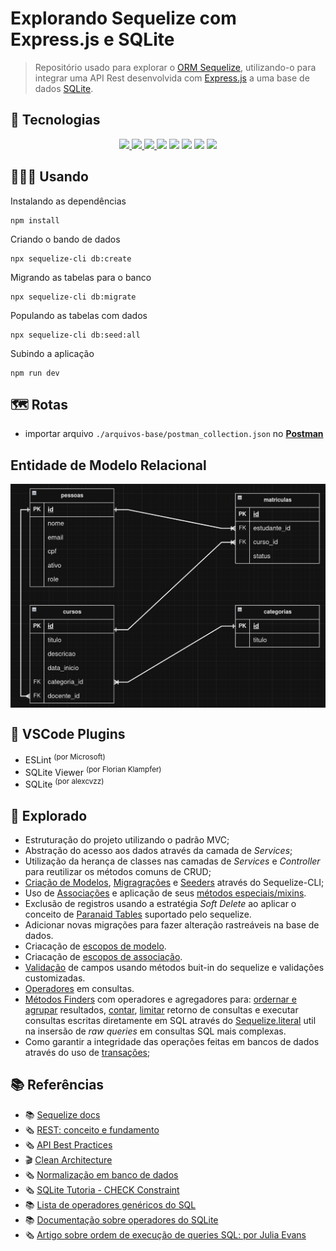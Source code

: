 # Explorando Sequelize com Express.js e SQLite

> Repositório usado para explorar o [ORM Sequelize](https://sequelize.org/), utilizando-o para integrar uma API Rest desenvolvida com [Express.js](https://expressjs.com/) a uma base de dados [SQLite](https://www.sqlite.org/).


## 🤖 Tecnologias

<div align="center">
  <a href='https://nodejs.org/' target='_blank'><img src="https://img.shields.io/badge/Node.js-white?style=for-the-badge&logo=node.js&logoColor=green">
  <img src="https://img.shields.io/badge/JavaScript-F7DF1E?style=for-the-badge&logo=javascript&logoColor=black">
  <a href='https://expressjs.com/en/starter/installing.html target='_blank'><img src="https://img.shields.io/badge/Express-1572B6?style=for-the-badge&logo=express&logoColor=white">
  <a href='https://www.alura.com.br/artigos/sqlite-da-instalacao-ate-primeira-tabela' target='_blank'><img src="https://img.shields.io/badge/SQLite-F6F5F2?style=for-the-badge&logo=sqlite&logoColor=blue"/></a>
  <a href='https://sequelize.org/docs/v6/getting-started/' target='_blank'><img src="https://img.shields.io/badge/Sequelize-52B0E7?style=for-the-badge&logo=sequelize&logoColor=white"/></a>
  <a href='https://nodemon.io/' target='_blank'><img src="https://img.shields.io/badge/Nodemon-76D04B?style=for-the-badge&logo=nodemon&logoColor=white"/></a>
    <a href='https://www.postman.com/' target='_blank'><img src="https://img.shields.io/badge/Postman-FF6C37.svg?style=for-the-badge&logo=postman&logoColor=white"></a>
  <a href='https://eslint.org/' target='_blank'><img src="https://img.shields.io/badge/Code Style-eslint-ff69b4.svg?style=for-the-badge&logo=eslint"></a>
</div>


## 🧑🏽‍💻 Usando

Instalando as dependências
```shell
npm install
```

Criando o bando de dados
```shell
npx sequelize-cli db:create
```

Migrando as tabelas para o banco
```shell
npx sequelize-cli db:migrate
```

Populando as tabelas com dados
```shell
npx sequelize-cli db:seed:all
```

Subindo a aplicação
```shell
npm run dev
```

## 🗺️ Rotas
- importar arquivo `./arquivos-base/postman_collection.json` no **[Postman](https://learning.postman.com/docs/getting-started/importing-and-exporting/importing-data/)**


## Entidade de Modelo Relacional
<img align=center src="./arquivos-base/entidades.png" alt="Entidade de Modelo Relacional">


## 🧩 VSCode Plugins
- ESLint <sup>(por Microsoft)</sup>
- SQLite Viewer <sup>(por Florian Klampfer)</sup>
- SQLite <sup>(por alexcvzz)</sup>


## 🔎 Explorado 
- Estruturação do projeto utilizando o padrão MVC;
- Abstração do acesso aos dados através da camada de _Services_;
- Utilização da herança de classes nas camadas de _Services_ e _Controller_ para reutilizar os métodos comuns de CRUD;
- [Criação de Modelos](https://sequelize.org/docs/v6/other-topics/migrations/#creating-the-first-model-and-migration), [Migragrações](https://sequelize.org/docs/v6/other-topics/migrations/) e [Seeders](https://sequelize.org/docs/v6/other-topics/migrations/#creating-the-first-seed) através do Sequelize-CLI;
- Uso de [Associações](https://sequelize.org/docs/v6/core-concepts/assocs/) e aplicação de seus [métodos especiais/mixins](https://sequelize.org/docs/v6/core-concepts/assocs/#special-methodsmixins-added-to-instances).
- Exclusão de registros usando a estratégia *Soft Delete* ao aplicar o conceito de [Paranaid Tables](https://sequelize.org/docs/v6/core-concepts/paranoid) suportado pelo sequelize.
- Adicionar novas migrações para fazer alteração rastreáveis na base de dados.
- Criacação de [escopos de modelo](https://sequelize.org/docs/v6/other-topics/scopes/).
- Criacação de [escopos de associação](https://sequelize.org/docs/v6/advanced-association-concepts/association-scopes/).
- [Validação](https://sequelize.org/docs/v6/core-concepts/validations-and-constraints/) de campos usando métodos buit-in do sequelize e validações customizadas.
- [Operadores](https://sequelize.org/docs/v6/core-concepts/model-querying-basics/#operators) em consultas.
- [Métodos Finders](https://sequelize.org/docs/v6/core-concepts/model-querying-finders/) com operadores e agregadores para:
  [ordernar e agrupar](https://sequelize.org/docs/v6/core-concepts/model-querying-basics/#ordering-and-grouping) resultados, [contar](https://sequelize.org/docs/v6/core-concepts/model-querying-basics/#count), [limitar](https://sequelize.org/docs/v6/core-concepts/model-querying-basics/#limits-and-pagination) retorno de consultas e executar consultas escritas diretamente em SQL através do [Sequelize.literal](https://sequelize.org/docs/v6/other-topics/sub-queries/#using-sub-queries-for-complex-ordering) util na insersão de _raw queries_ em consultas SQL mais complexas.
- Como garantir a integridade das operações feitas em bancos de dados através do uso de [transações](https://sequelize.org/docs/v6/other-topics/transactions/);


## 📚 Referências
- 📚 [Sequelize docs](https://sequelize.org/docs/v6/)
- 🗞️ [REST: conceito e fundamento](https://www.alura.com.br/artigos/rest-conceito-e-fundamentos?_gl=1*1afry39*_ga*NzQ2MzgwODAwLjE3MTEyMjQ1NDA.*_ga_1EPWSW3PCS*MTcxNDc2OTY5NC45OS4xLjE3MTQ3NzAyMDguMC4wLjA.*_fplc*WERlTTljV0tqQ3FBVFRMeTQ5OEVGckxMY3FTSHZGaFhJbTcycEFrOTluYSUyRjhDaURvcEclMkZSbWlOZW80R2hocXNQQW50OEFlJTJCSyUyRmZCSUVpd3cxTlZRRTlRMEVCYmRyZkFGYVRlJTJGOG5DQjNQMiUyRjhsOTNkMjNvenRodjV1R2tRJTNEJTNE)
- 🗞️ [API Best Practices](https://www.sitepoint.com/build-restful-apis-best-practices/)
- 🎬 [Clean Architecture](https://cursos.alura.com.br/extra/alura-mais/clean-architecture-arquitetura-limpa-o-que-e--c204)
- 🗞️ [Normalização em banco de dados](https://www.alura.com.br/artigos/normalizacao-banco-de-dados-estrutura?_gl=1*wcsgsi*_ga*NzQ2MzgwODAwLjE3MTEyMjQ1NDA.*_ga_1EPWSW3PCS*MTcxNDc0ODgyMC45Ny4xLjE3MTQ3NDkzNzEuMC4wLjA.*_fplc*eVFSQUhObnJMY2YxYTIlMkZrNTRoS2R5MnFoOUpKdUI1ZTVCR1glMkJ4V3AxbFNqMjBhODdBN1NkaDlWNmpWaEV5QzNiTkFaZFh4OHRjUGhvWmNWYUVFRDJVeTVLdGNzck9sNyUyRko2M29NV2N6UlI1Wk9UczlES3c4U3U0VlZxQ1JRJTNEJTNE)
- 🗞️ [SQLite Tutoria - CHECK Constraint](https://www.sqlitetutorial.net/sqlite-check-constraint/)
- 📚 [Lista de operadores genéricos do SQL](https://www.w3schools.com/sql/sql_operators.asp)
- 📚 [Documentação sobre operadores do SQLite](https://www.sqlite.org/lang_expr.html)
- 🗞️ [Artigo sobre ordem de execução de queries SQL: por Julia Evans](https://jvns.ca/blog/2019/10/03/sql-queries-don-t-start-with-select/)
